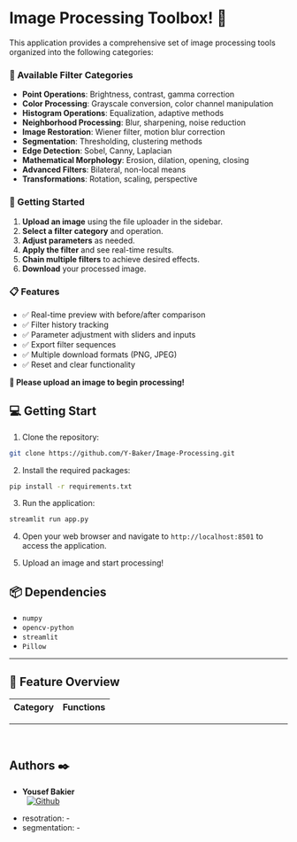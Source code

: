 # Image Processing Toolbox! 👋

This application provides a comprehensive set of image processing tools organized into the following categories:

### 🔧 Available Filter Categories

- **Point Operations**: Brightness, contrast, gamma correction
- **Color Processing**: Grayscale conversion, color channel manipulation
- **Histogram Operations**: Equalization, adaptive methods
- **Neighborhood Processing**: Blur, sharpening, noise reduction
- **Image Restoration**: Wiener filter, motion blur correction
- **Segmentation**: Thresholding, clustering methods
- **Edge Detection**: Sobel, Canny, Laplacian
- **Mathematical Morphology**: Erosion, dilation, opening, closing
- **Advanced Filters**: Bilateral, non-local means
- **Transformations**: Rotation, scaling, perspective

### 🚀 Getting Started

1. **Upload an image** using the file uploader in the sidebar.
2. **Select a filter category** and operation.
3. **Adjust parameters** as needed.
4. **Apply the filter** and see real-time results.
5. **Chain multiple filters** to achieve desired effects.
6. **Download** your processed image.

### 📋 Features

- ✅ Real-time preview with before/after comparison
- ✅ Filter history tracking
- ✅ Parameter adjustment with sliders and inputs
- ✅ Export filter sequences
- ✅ Multiple download formats (PNG, JPEG)
- ✅ Reset and clear functionality

**📁 Please upload an image to begin processing!**


## 💻 Getting Start

1. Clone the repository:
```bash
git clone https://github.com/Y-Baker/Image-Processing.git
```

2. Install the required packages:
```bash
pip install -r requirements.txt
```

3. Run the application:
```bash
streamlit run app.py
```
4. Open your web browser and navigate to `http://localhost:8501` to access the application.

5. Upload an image and start processing!

## 📦 Dependencies
- `numpy`
- `opencv-python`
- `streamlit`
- `Pillow`


---

## 🧠 Feature Overview

| Category | Functions |
|---------|------------|
---


<br />

## Authors :black_nib:
* __Yousef Bakier__ &nbsp;&nbsp;&nbsp;&nbsp;&nbsp;&nbsp; <br />
 &nbsp;&nbsp;[<img height="" src="https://img.shields.io/static/v1?label=&message=GitHub&color=181717&logo=GitHub&logoColor=f2f2f2&labelColor=2F333A" alt="Github">](https://github.com/Y-Baker)


- resotration: -
- segmentation: - 